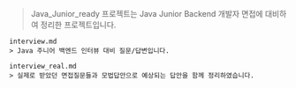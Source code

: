 > Java_Junior_ready 프로젝트는 Java Junior Backend 개발자 면접에 대비하여 정리한 프로젝트입니다.

    interview.md
    > Java 주니어 백엔드 인터뷰 대비 질문/답변입니다.

    interview_real.md
    > 실제로 받았던 면접질문들과 모법답안으로 예상되는 답안을 함께 정리하였습니다.
